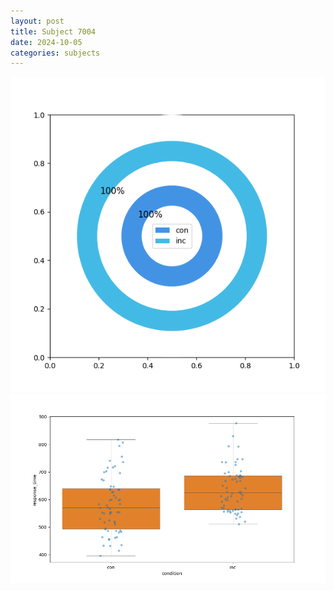 ```yaml
---
layout: post
title: Subject 7004
date: 2024-10-05
categories: subjects
---
```


![](data/7004/run-4/7004_accuracy_by_condition.png)
![](data/7004/run-4/7004_rt.png)
